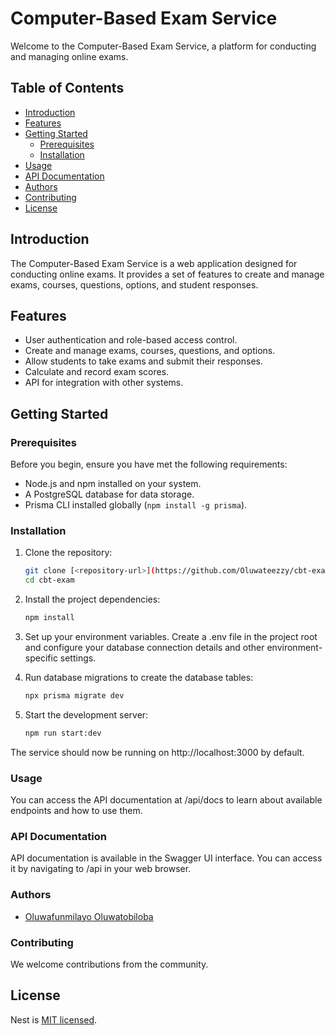 # Computer-Based Exam Service

Welcome to the Computer-Based Exam Service, a platform for conducting and managing online exams.

## Table of Contents

- [Introduction](#introduction)
- [Features](#features)
- [Getting Started](#getting-started)
  - [Prerequisites](#prerequisites)
  - [Installation](#installation)
- [Usage](#usage)
- [API Documentation](#api-documentation)
- [Authors](#authors)
- [Contributing](#contributing)
- [License](#license)

## Introduction

The Computer-Based Exam Service is a web application designed for conducting online exams. It provides a set of features to create and manage exams, courses, questions, options, and student responses.

## Features

- User authentication and role-based access control.
- Create and manage exams, courses, questions, and options.
- Allow students to take exams and submit their responses.
- Calculate and record exam scores.
- API for integration with other systems.

## Getting Started

### Prerequisites

Before you begin, ensure you have met the following requirements:

- Node.js and npm installed on your system.
- A PostgreSQL database for data storage.
- Prisma CLI installed globally (`npm install -g prisma`).

### Installation

1. Clone the repository:

   ```sh
   git clone [<repository-url>](https://github.com/Oluwateezzy/cbt-exam.git)
   cd cbt-exam
2. Install the project dependencies:

   ```sh
   npm install
3. Set up your environment variables. Create a .env file in the project root and configure your database connection details and other environment-specific settings.
4. Run database migrations to create the database tables:
   ```sh
   npx prisma migrate dev
5. Start the development server:
   ```sh
   npm run start:dev
The service should now be running on http://localhost:3000 by default.

### Usage
You can access the API documentation at /api/docs to learn about available endpoints and how to use them.

### API Documentation
API documentation is available in the Swagger UI interface. You can access it by navigating to /api in your web browser.

### Authors
- [Oluwafunmilayo Oluwatobiloba](https://github.com/oluwateezzy)

### Contributing
We welcome contributions from the community.

## License
Nest is [MIT licensed](LICENSE).
